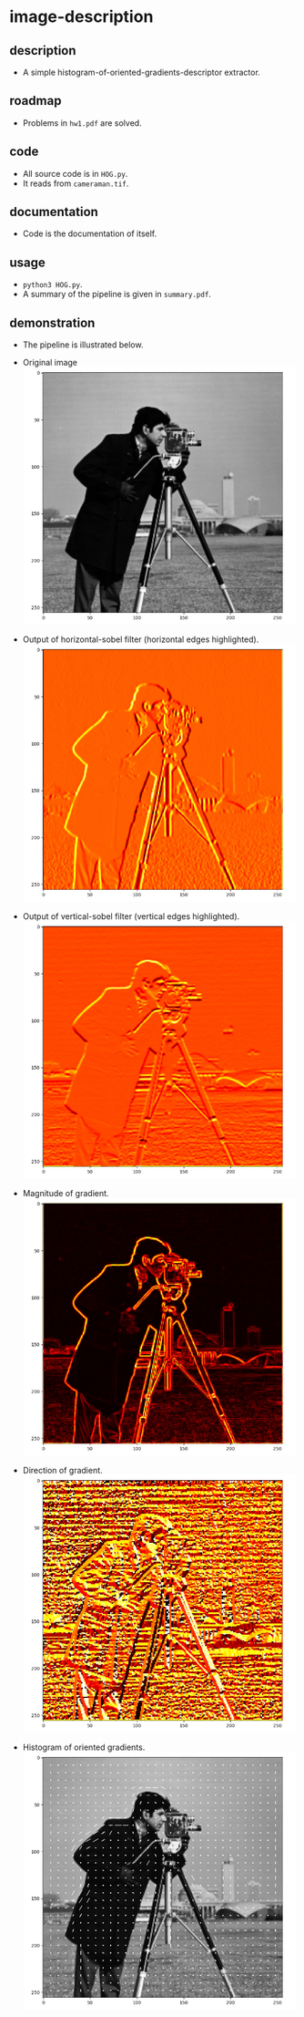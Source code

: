 # image-description

## description
- A simple histogram-of-oriented-gradients-descriptor extractor.

## roadmap
- Problems in `hw1.pdf` are solved.

## code
- All source code is in `HOG.py`.
- It reads from `cameraman.tif`.

## documentation
- Code is the documentation of itself.

## usage
- `python3 HOG.py`.
- A summary of the pipeline is given in `summary.pdf`.

## demonstration
- The pipeline is illustrated below.

- Original image
![](./github/1.jpg)

- Output of horizontal-sobel filter (horizontal edges highlighted).
![](./github/2.jpg)

- Output of vertical-sobel filter (vertical edges highlighted).
![](./github/3.jpg)

- Magnitude of gradient.
![](./github/4.jpg)

- Direction of gradient.
![](./github/5.jpg)

- Histogram of oriented gradients.
![](./github/6.jpg)

